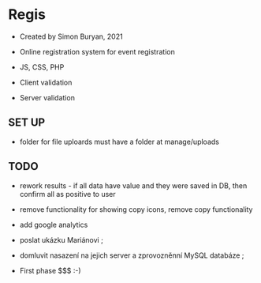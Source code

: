 # Regis

- Created by Simon Buryan, 2021

- Online registration system for event registration
- JS, CSS, PHP
- Client validation
- Server validation

## SET UP
- folder for file uploards must have a folder at manage/uploads

## TODO

- rework results - if all data have value and they were saved in DB, then confirm all as positive to user
- remove functionality for showing copy icons, remove copy functionality
- add google analytics

- poslat ukázku Mariánovi ;
- domluvit nasazení na jejich server a zprovozněnní MySQL databáze ;
- First phase $$$ :-)
